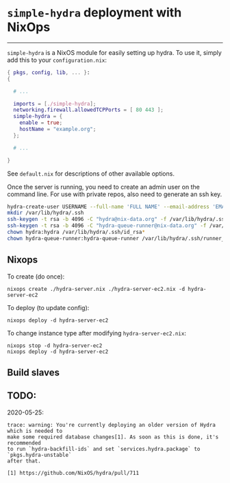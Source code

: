 # `simple-hydra` deployment with NixOps
---

`simple-hydra` is a NixOS module for easily setting up hydra. To
use it, simply add this to your `configuration.nix`:

```nix
{ pkgs, config, lib, ... }:
{

  # ...

  imports = [./simple-hydra];
  networking.firewall.allowedTCPPorts = [ 80 443 ];
  simple-hydra = {
    enable = true;
    hostName = "example.org";
  };

  # ...

}
```

See `default.nix` for descriptions of other available options.

Once the server is running, you need to create an admin user on the
command line. For use with private repos, also need to generate an ssh key.

```bash
hydra-create-user USERNAME --full-name 'FULL NAME' --email-address 'EMAIL' --password 12345 --role admin
mkdir /var/lib/hydra/.ssh
ssh-keygen -t rsa -b 4096 -C "hydra@nix-data.org" -f /var/lib/hydra/.ssh/id_rsa
ssh-keygen -t rsa -b 4096 -C "hydra-queue-runner@nix-data.org" -f /var/lib/hydra/.ssh/runner_rsa
chown hydra:hydra /var/lib/hydra/.ssh/id_rsa*
chown hydra-queue-runner:hydra-queue-runner /var/lib/hydra/.ssh/runner_rsa*
```

## Nixops
To create (do once):
```
nixops create ./hydra-server.nix ./hydra-server-ec2.nix -d hydra-server-ec2
```

To deploy (to update config):
```
nixops deploy -d hydra-server-ec2
```

To change instance type after modifying `hydra-server-ec2.nix`:
```
nixops stop -d hydra-server-ec2
nixops deploy -d hydra-server-ec2
```

## Build slaves

## TODO:
2020-05-25:
```
trace: warning: You're currently deploying an older version of Hydra which is needed to
make some required database changes[1]. As soon as this is done, it's recommended
to run `hydra-backfill-ids` and set `services.hydra.package` to `pkgs.hydra-unstable`
after that.

[1] https://github.com/NixOS/hydra/pull/711
```